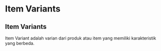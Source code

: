# Item Variants

## Item Variants

Item Variant adalah varian dari produk atau item yang memiliki karakteristik yang berbeda.&#x20;

